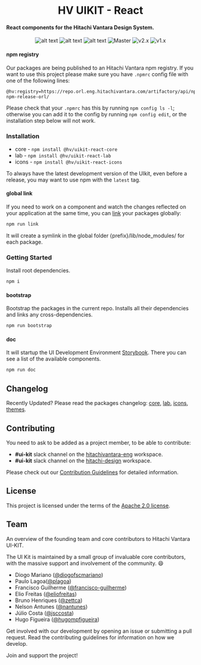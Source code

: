 <h1 align="center">HV UIKIT - React</h1>

#### React components for the Hitachi Vantara Design System.

<div align="center">

![alt text](https://img.shields.io/badge/node-14.15-brightgreen.svg)
![alt text](https://img.shields.io/badge/license-Apache%202-blue.svg)
![alt text](https://img.shields.io/badge/plataforms-chrome%20%7C%20firefox%20%7C%20safari%20%7C%20edge%20%7C%20ie%2011-blue.svg)
![Master](https://github.com/lumada-design/hv-uikit-react/workflows/Master%20Nightly/badge.svg)
![v2.x](https://github.com/lumada-design/hv-uikit-react/workflows/v2.x%20Nightly/badge.svg)
![v1.x](https://github.com/lumada-design/hv-uikit-react/workflows/v1.x%20Nightly/badge.svg)

</div>

#### npm registry

Our packages are being published to an Hitachi Vantara npm registry. If you want to use this project please make sure you have `.npmrc` config file with one of the following lines:

```
@hv:registry=https://repo.orl.eng.hitachivantara.com/artifactory/api/npm/uikit-npm-release-orl/
```

Please check that your `.npmrc` has this by running `npm config ls -l`; otherwise you can add it to the config by running `npm config edit`, or the installation step below will not work.

### Installation

- core - `npm install @hv/uikit-react-core`
- lab - `npm install @hv/uikit-react-lab`
- icons - `npm install @hv/uikit-react-icons`

To always have the latest development version of the UIkit, even before a release, you may want to use npm with the `latest` tag.

#### global link

If you need to work on a component and watch the changes reflected on your application at the same time, you can [link](https://docs.npmjs.com/cli/link.html) your packages globally:

```bash
npm run link
```

It will create a symlink in the global folder {prefix}/lib/node_modules/<package> for each package.

### Getting Started

Install root dependencies.

```bash
npm i
```

#### bootstrap

Bootstrap the packages in the current repo. Installs all their dependencies and links any cross-dependencies.

```bash
npm run bootstrap
```

#### doc

It will startup the UI Development Environment [Storybook](https://storybook.js.org/). There you can see a list of the available components.

```bash
npm run doc
```

## Changelog

Recently Updated? Please read the packages changelog: [core](https://github.com/pentaho/hv-uikit-react/blob/master/packages/core/CHANGELOG.md), [lab](https://github.com/pentaho/hv-uikit-react/blob/master/packages/lab/CHANGELOG.md), [icons](https://github.com/pentaho/hv-uikit-react/blob/master/packages/icons/CHANGELOG.md), [themes](https://github.com/pentaho/hv-uikit-react/blob/master/packages/themes/CHANGELOG.md).

## Contributing

You need to ask to be added as a project member, to be able to contribute:

- **#ui-kit** slack channel on the [hitachivantara-eng](https://hitachivantara-eng.slack.com/messages/CFY74GK6G) workspace.
- **#ui-kit** slack channel on the [hitachi-design](https://hitachi-design.slack.com/messages/CGC1E37J9/) workspace.

Please check out our [Contribution Guidelines](https://github.com/pentaho/hv-uikit-react/blob/master/CONTRIBUTING.md) for detailed information.

## License

This project is licensed under the terms of the [Apache 2.0 license](https://github.com/pentaho/hv-uikit-react/blob/master/LICENSE.md).

## Team

An overview of the founding team and core contributors to Hitachi Vantara UI-KIT.

The UI Kit is maintained by a small group of invaluable core contributors, with the massive support and involvement of the community. 😄

- Diogo Mariano ([@diogofscmariano](https://github.com/diogofscmariano))
- Paulo Lagoa([@plagoa](https://github.com/plagoa))
- Francisco Guilherme ([@francisco-guilherme](https://github.com/frncisco-guilherme))
- Elio Freitas ([@eliofreitas](https://github.com/eliofreitas))
- Bruno Henriques ([@zettca](https://github.com/zettca))
- Nelson Antunes ([@nantunes](https://github.com/nantunes))
- Júlio Costa ([@jsccosta](https://github.com/jsccosta))
- Hugo Figueira ([@hugompfigueira](https://github.com/hugompfigueira))

Get involved with our development by opening an issue or submitting a pull request. Read the contributing guidelines for information on how we develop.

Join and support the project!
